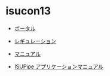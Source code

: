 # isucon13

- [ポータル](https://portal.isucon.net/dashboard/)
- [レギュレーション](https://isucon.net/archives/57768216.html)

- [マニュアル](https://gist.github.com/kazeburo/bccc2d2b2b9dc307b5640ae855f3e0bf)
- [ISUPipe アプリケーションマニュアル](https://gist.github.com/kazeburo/70b352e6d51969b214f919bcf0794ba6)

